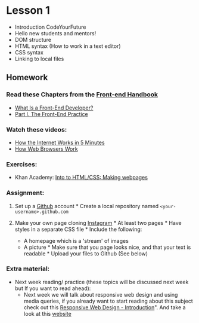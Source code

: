 # Lesson 1
 * Introduction CodeYourFuture
 * Hello new students and mentors!
 * DOM structure
 * HTML syntax (How to work in a text editor)
 * CSS syntax
 * Linking to local files


## Homework

### Read these Chapters from the [Front-end Handbook](https://www.frontendhandbook.com)

  * [What Is a Front-End Developer?](https://www.frontendhandbook.com/what-is-a-FD.html)
  * [Part I. The Front-End Practice](https://www.frontendhandbook.com/practice.html)

### Watch these videos:
  * [How the Internet Works in 5 Minutes](https://www.youtube.com/watch?v=7_LPdttKXPc)
  * [How Web Browsers Work](https://www.youtube.com/watch?v=WjDrMKZWCt0)

### Exercises:
  * Khan Academy: [Into to HTML/CSS: Making webpages](https://www.khanacademy.org/computing/computer-programming/html-css#concept-intro)


### Assignment:
  1. Set up a [Github](https://github.com) account
    * Create a local repository named `<your-username>.github.com`

  2. Make your own page cloning [Instagram](https://instagram.com)
    * At least two pages
    * Have styles in a separate CSS file
    * Include the following:
      * A homepage which is a 'stream' of images
      * A picture
    * Make sure that you page looks nice, and that your text is readable
    * Upload your files to Github (See below)

### Extra material:
 * Next week reading/ practice (these topics will be discussed next week but If you want to read ahead):
    * Next week we will talk about responsive web design and using media queries, if you already want to start reading about this subject check out this [Responsive Web Design - Introduction](http://www.w3schools.com/css/css_rwd_intro.asp)". And take a look at this [website](http://mediaqueri.es)